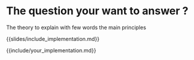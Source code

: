 <!--s-->
<!-- .slide: id="the-unique-id-for-the-question" -->
# The question your want to answer ?

<!--s-->
The theory to explain with few words the main principles
<!--s-->

{{slides/include_implementation.md}}

{{include/your_implementation.md}}
